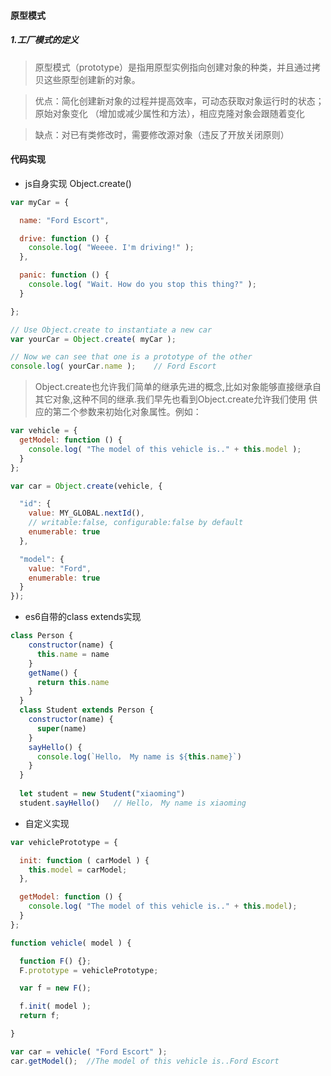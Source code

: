 #### 原型模式

##### 1.工厂模式的定义
> 原型模式（prototype）是指用原型实例指向创建对象的种类，并且通过拷贝这些原型创建新的对象。


> 优点：简化创建新对象的过程并提高效率，可动态获取对象运行时的状态；原始对象变化
（增加或减少属性和方法），相应克隆对象会跟随着变化

> 缺点：对已有类修改时，需要修改源对象（违反了开放关闭原则）

#### 代码实现

+ js自身实现 Object.create()
```js
var myCar = {

  name: "Ford Escort",

  drive: function () {
    console.log( "Weeee. I'm driving!" );
  },

  panic: function () {
    console.log( "Wait. How do you stop this thing?" );
  }

};

// Use Object.create to instantiate a new car
var yourCar = Object.create( myCar );

// Now we can see that one is a prototype of the other
console.log( yourCar.name );    // Ford Escort
```
> Object.create也允许我们简单的继承先进的概念,比如对象能够直接继承自其它对象,这种不同的继承.我们早先也看到Object.create允许我们使用 供应的第二个参数来初始化对象属性。例如：

```js
var vehicle = {
  getModel: function () {
    console.log( "The model of this vehicle is.." + this.model );
  }
};

var car = Object.create(vehicle, {

  "id": {
    value: MY_GLOBAL.nextId(),
    // writable:false, configurable:false by default
    enumerable: true
  },

  "model": {
    value: "Ford",
    enumerable: true
  }
});
```

+ es6自带的class extends实现
```js
class Person {
    constructor(name) {
      this.name = name
    }
    getName() {
      return this.name
    }
  }
  class Student extends Person {
    constructor(name) {
      super(name)
    }
    sayHello() {
      console.log(`Hello， My name is ${this.name}`)
    }
  }
  
  let student = new Student("xiaoming")
  student.sayHello()   // Hello， My name is xiaoming
```

+ 自定义实现
```js
var vehiclePrototype = {

  init: function ( carModel ) {
    this.model = carModel;
  },

  getModel: function () {
    console.log( "The model of this vehicle is.." + this.model);
  }
};

function vehicle( model ) {

  function F() {};
  F.prototype = vehiclePrototype;

  var f = new F();

  f.init( model );
  return f;

}

var car = vehicle( "Ford Escort" );
car.getModel();  //The model of this vehicle is..Ford Escort
```

